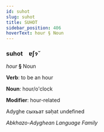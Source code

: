 ```yaml
---
id: suhot
slug: suhot
title: SUHOT
sidebar_position: 406
hoverText: hour § Noun
---
```


### suhot&emsp;<span kind="abugida">ɐʃɂ̆</span>

*hour* **§** Noun

**Verb**: to be an hour

**Noun**: hour/o'clock

**Modifier**: hour-related

Adyghe сыхьат səḥat undefined

*Abkhazo-Adyghean Language Family*